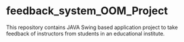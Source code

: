 # feedback_system_OOM_Project
This repository contains JAVA Swing based application project to take feedback of instructors from students in an educational institute.
